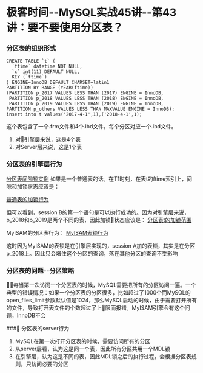 # 极客时间--MySQL实战45讲--第43讲：要不要使用分区表？

### 分区表的组织形式

    CREATE TABLE `t` (
      `ftime` datetime NOT NULL,
      `c` int(11) DEFAULT NULL,
      KEY (`ftime`)
    ) ENGINE=InnoDB DEFAULT CHARSET=latin1
    PARTITION BY RANGE (YEAR(ftime))
    (PARTITION p_2017 VALUES LESS THAN (2017) ENGINE = InnoDB,
     PARTITION p_2018 VALUES LESS THAN (2018) ENGINE = InnoDB,
     PARTITION p_2019 VALUES LESS THAN (2019) ENGINE = InnoDB,
    PARTITION p_others VALUES LESS THAN MAXVALUE ENGINE = InnoDB);
    insert into t values('2017-4-1',1),('2018-4-1',1);
这个表包含了一个.frm文件和4个.ibd文件，每个分区对应一个.ibd文件。
1. 对引擎层来说，这是4个表
2. 对Server层来说，这是1个表

### 分区表的引擎层行为

[分区表间隙锁实例](../images/mysql实战45讲/分区表间隙锁实例.png)
如果是一个普通表的话。在T1时刻，在表t的ftime索引上，间隙和加锁状态应该是：

[普通表的加锁行为](../images/mysql实战45讲/普通表的加锁行为.png)

但可以看到，session B的第一个语句是可以执行成功的。因为对引擎层来说，p_2018和p_2019是两个不同的表，因此加锁状态应该是：
[分区表t的加锁范围](../images/分区表t的加锁范围.png)


MyISAM的分区表行为：
[MyISAM表锁行为](../immages/mysql实战45讲/MyISAM表锁行为.png)

这时因为MyISAM的表锁是在引擎层实现的，session A加的表锁，其实是在分区p_2018上。因此只会堵住这个分区的查询，落在其他分区的查询不受影响

### 分区表的问题--分区策略
每当第一次访问一个分区表的时候，MySQL需要把所有的分区访问一遍。一个典型的错误情况：如果一个分区表的分区很多，比如超过了1000个而MySQL的open_files_limit参数默认值是1024，那么MySQL启动的时候，由于需要打开所有的文件，导致打开表文件的个数超过了上限而报错。MyISAM引擎会有这个问题，InnoDB不会

### 分区表的server行为
1. MySQL在第一次打开分区表的时候，需要访问所有的分区
2. 从server层看，认为这是同一个表，因此所有分区共用一个MDL锁
3. 在引擎层，认为这是不同的表，因此MDL锁之后的执行过程，会根据分区表规则，只访问必要的分区
